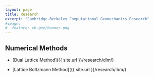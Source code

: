 ```yaml
---
layout: page
title: Research
excerpt: "Cambridge-Berkeley Computational Geomechanics Research"
#image:
#  feature: cb-geo/banner.png
---
```


## Numerical Methods

* [Dual Lattice Method]({{ site.url }}/research/dlm/)

* [Lattice Boltzmann Method]({{ site.url }}/research/lbm/)


